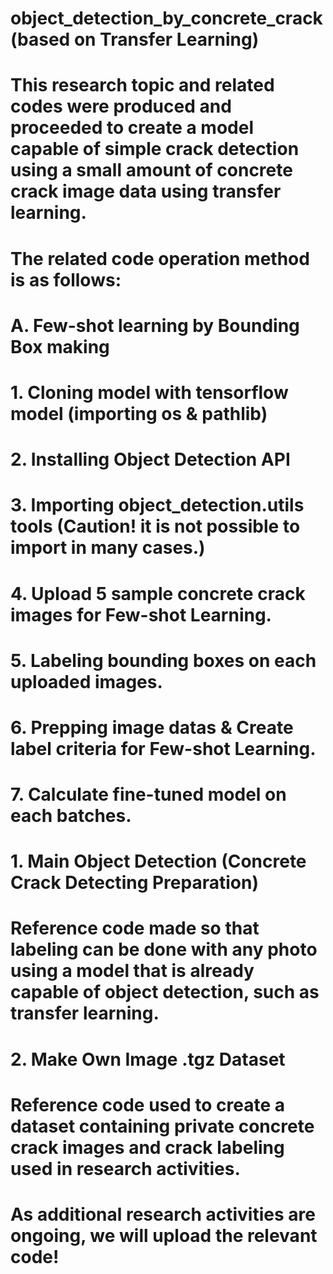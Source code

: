 # object_detection_by_concrete_crack (based on Transfer Learning)
# This research topic and related codes were produced and proceeded to create a model capable of simple crack detection using a small amount of concrete crack image data using transfer learning.
#
# The related code operation method is as follows:
# 
# A. Few-shot learning by Bounding Box making
# 1. Cloning model with tensorflow model (importing os & pathlib)
# 2. Installing Object Detection API
# 3. Importing object_detection.utils tools (Caution! it is not possible to import in many cases.)
# 4. Upload 5 sample concrete crack images for Few-shot Learning.
# 5. Labeling bounding boxes on each uploaded images.
# 6. Prepping image datas & Create label criteria for Few-shot Learning.
# 7. Calculate fine-tuned model on each batches.
# 
# 1. Main Object Detection (Concrete Crack Detecting Preparation)
# Reference code made so that labeling can be done with any photo using a model that is already capable of object detection, such as transfer learning.
# 
# 2. Make Own Image .tgz Dataset
# Reference code used to create a dataset containing private concrete crack images and crack labeling used in research activities.
#
# As additional research activities are ongoing, we will upload the relevant code!
